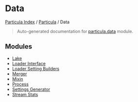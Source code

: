 # Data

[Particula Index](../../README.md#particula-index) / [Particula](../index.md#particula) / Data

> Auto-generated documentation for [particula.data](https://github.com/Gorkowski/particula/blob/main/particula/data/__init__.py) module.

## Modules

- [Lake](./lake.md)
- [Loader Interface](./loader_interface.md)
- [Loader Setting Builders](./loader_setting_builders.md)
- [Merger](./merger.md)
- [Mixin](./mixin.md)
- [Process](process/index.md)
- [Settings Generator](./settings_generator.md)
- [Stream Stats](./stream_stats.md)
